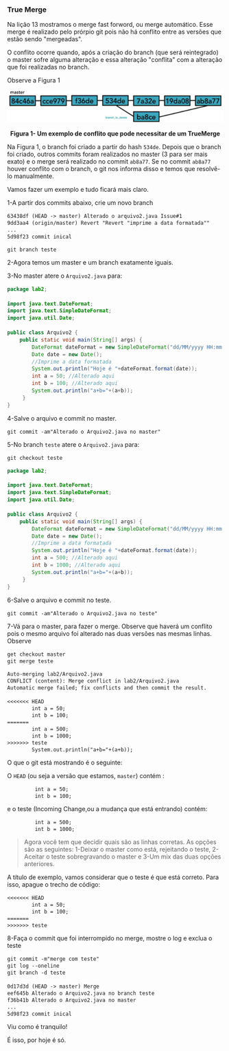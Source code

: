 ### True Merge

Na lição 13 mostramos o merge fast forword, ou merge automático. Esse merge é realizado pelo prórpio git pois não há conflito entre as versões que estão sendo "mergeadas". 

O conflito ocorre quando, após a criação do branch (que será reintegrado) o master sofre alguma alteração e essa alteração "conflita" com a alteração que foi realizadas no branch.


Observe a Figura 1

<p align="center">
  <img src="../imagens/TrueMerge.png" alt="Um exemplo de conflito que pode necessitar de um TrueMerge">
</p>
<p align="center">
   <strong>Figura 1- Um exemplo de conflito que pode necessitar de um TrueMerge</strong> 
</p>

Na Figura 1, o branch foi criado a partir do hash `534de`. Depois que o branch foi criado, outros commits foram realizados no master (3 para ser mais exato) e o merge será realizado no commit `ab8a77`. Se no commit `ab8a77` houver conflito com o branch, o git nos informa disso e temos que resolvê-lo manualmente.

Vamos fazer um exemplo e tudo ficará mais claro.

1-A partir dos commits abaixo, crie um novo branch

```
63438df (HEAD -> master) Alterado o arquivo2.java Issue#1
9dd3aa4 (origin/master) Revert "Revert "imprime a data formatada""
...
5d98f23 commit inical
```

```
git branch teste
```
2-Agora temos um master e um branch exatamente iguais.

3-No master atere o `Arquivo2.java` para:

```java
package lab2;

import java.text.DateFormat;
import java.text.SimpleDateFormat;
import java.util.Date;

public class Arquivo2 {
    public static void main(String[] args) {
        DateFormat dateFormat = new SimpleDateFormat("dd/MM/yyyy HH:mm:ss");
        Date date = new Date();
        //Imprime a data formatada
        System.out.println("Hoje é "+dateFormat.format(date));
        int a = 50; //Alterado aqui
        int b = 100; //Alterado aqui
        System.out.println("a+b="+(a+b));
     }
}
```
4-Salve o arquivo e commit no master.

```
git commit -am"Alterado o Arquivo2.java no master"
```


5-No branch `teste` atere o `Arquivo2.java` para:

```
git checkout teste
```


```java
package lab2;

import java.text.DateFormat;
import java.text.SimpleDateFormat;
import java.util.Date;

public class Arquivo2 {
    public static void main(String[] args) {
        DateFormat dateFormat = new SimpleDateFormat("dd/MM/yyyy HH:mm:ss");
        Date date = new Date();
        //Imprime a data formatada
        System.out.println("Hoje é "+dateFormat.format(date));
        int a = 500; //Alterado aqui
        int b = 1000; //Alterado aqui
        System.out.println("a+b="+(a+b));
     }
}
```

6-Salve o arquivo e commit no teste.

```
git commit -am"Alterado o Arquivo2.java no teste"
```

7-Vá para o master, para fazer o merge. Observe que haverá um conflito pois o mesmo arquivo foi alterado nas duas versões nas mesmas linhas. Observe

```
get checkout master
git merge teste
```

```
Auto-merging lab2/Arquivo2.java
CONFLICT (content): Merge conflict in lab2/Arquivo2.java
Automatic merge failed; fix conflicts and then commit the result.

<<<<<<< HEAD
        int a = 50;
        int b = 100;
=======
        int a = 500;
        int b = 1000;
>>>>>>> teste
        System.out.println("a+b="+(a+b));
```
O que o git está mostrando é o seguinte:

O `HEAD` (ou seja a versão que estamos, `master`) contém :
```
         int a = 50;
         int b = 100;
```         

e o teste (Incoming Change,ou a mudança que está entrando) contém:
```
         int a = 500;
         int b = 1000;
``` 

> Agora você tem que decidir quais são as linhas corretas. As opções são as seguintes: 1-Deixar o master como está, rejeitando o teste, 2-Aceitar o teste sobregravando o master e 3-Um mix das duas opções anteriores.

A título de exemplo, vamos considerar que o teste é que está correto. Para isso, apague o trecho de código:

```
<<<<<<< HEAD
        int a = 50;
        int b = 100;
=======
>>>>>>> teste
```
8-Faça o commit que foi interrompido no merge, mostre o log e exclua o teste

```
git commit -m"merge com teste"
git log --oneline
git branch -d teste

0d17d3d (HEAD -> master) Merge
eef645b Alterado o Arquivo2.java no branch teste
f36b41b Alterado o Arquivo2.java no master
...
5d98f23 commit inical
```

Viu como é tranquilo!

É isso, por hoje é só.













